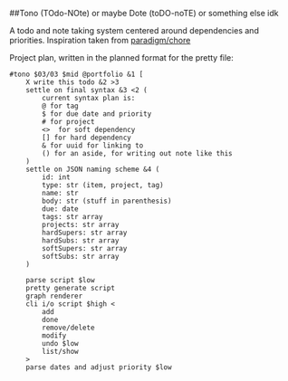 ##Tono (TOdo-NOte) or maybe Dote (toDO-noTE) or something else idk

A todo and note taking system centered around dependencies and priorities.
Inspiration taken from [paradigm/chore](https://github.com/paradigm/chore)


Project plan, written in the planned format for the pretty file:

```
#tono $03/03 $mid @portfolio &1 [
    X write this todo &2 >3
    settle on final syntax &3 <2 (
        current syntax plan is:
        @ for tag
        $ for due date and priority
        # for project
        <>  for soft dependency
        [] for hard dependency
        & for uuid for linking to
        () for an aside, for writing out note like this
    )
    settle on JSON naming scheme &4 (
        id: int
        type: str (item, project, tag)
        name: str
        body: str (stuff in parenthesis)
        due: date
        tags: str array
        projects: str array
        hardSupers: str array
        hardSubs: str array
        softSupers: str array
        softSubs: str array
    )

    parse script $low
    pretty generate script
    graph renderer
    cli i/o script $high <
        add
        done
        remove/delete
        modify
        undo $low
        list/show
    >
    parse dates and adjust priority $low
```
